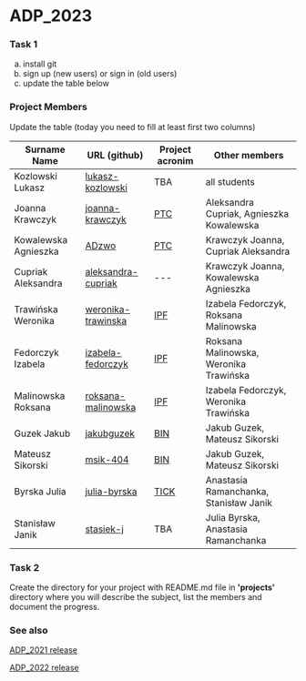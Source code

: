 # ADP_2023
### Task 1
<ol type="a">
  <li>install git</li>
  <li>sign up (new users) or sign in (old users)</li>
  <li>update the table below</li>
</ol>

### Project Members
Update the table (today you need to fill at least first two columns)

| Surname Name | URL (github) | Project acronim | Other members |
| --- | --- | --- | --- |
| Kozlowski Lukasz | [lukasz-kozlowski](https://github.com/lukasz-kozlowski) | TBA | all students |
| Joanna Krawczyk | [joanna-krawczyk](https://github.com/joannakraw) | [PTC](https://github.com/joannakraw/pdf_tree_converter) | Aleksandra Cupriak, Agnieszka Kowalewska |
| Kowalewska Agnieszka | [ADzwo](https://github.com/ADzwo) | [PTC](https://github.com/joannakraw/pdf_tree_converter) | Krawczyk Joanna, Cupriak Aleksandra |
| Cupriak Aleksandra | [aleksandra-cupriak](https://github.com/ola-cupriak) | --- | Krawczyk Joanna, Kowalewska Agnieszka |
| Trawińska Weronika | [weronika-trawinska](https://github.com/wtrawinska) | [IPF](https://github.com/rmalinowska/InterProFetcher) | Izabela Fedorczyk, Roksana Malinowska |
| Fedorczyk Izabela | [izabela-fedorczyk](https://github.com/IzabelaFedorczyk) | [IPF](https://github.com/rmalinowska/InterProFetcher) | Roksana Malinowska, Weronika Trawińska |
| Malinowska Roksana | [roksana-malinowska](https://github.com/rmalinowska) | [IPF](https://github.com/rmalinowska/InterProFetcher) | Izabela Fedorczyk, Weronika Trawińska |
| Guzek Jakub | [jakubguzek](https://github.com/jakubguzek) | [BIN](https://github.com/jakubguzek/bioinf-news) | Jakub Guzek, Mateusz Sikorski |
| Mateusz Sikorski | [msik-404](https://github.com/msik-404) | [BIN](https://github.com/jakubguzek/bioinf-news) | Jakub Guzek, Mateusz Sikorski |
| Byrska Julia | [julia-byrska](https://github.com/bryzka) | [TICK](https://github.com/bryzka/TICK) | Anastasia Ramanchanka, Stanisław Janik |
| Stanisław Janik | [stasiek-j](https://github.com/stasiek-j)| TBA | Julia Byrska, Anastasia Ramanchanka|

 
### Task 2
Create the directory for your project with README.md file in <b>'projects'</b> directory where you will describe the subject, 
list the members and document the progress.

### See also
[ADP_2021 release](https://github.com/lukasz-kozlowski/ADP_2021)

[ADP_2022 release](https://github.com/lukasz-kozlowski/ADP_2022)
